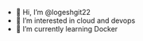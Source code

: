- 👋 Hi, I’m @logeshgit22
- 👀 I’m interested in cloud and devops
- 🌱 I’m currently learning Docker



